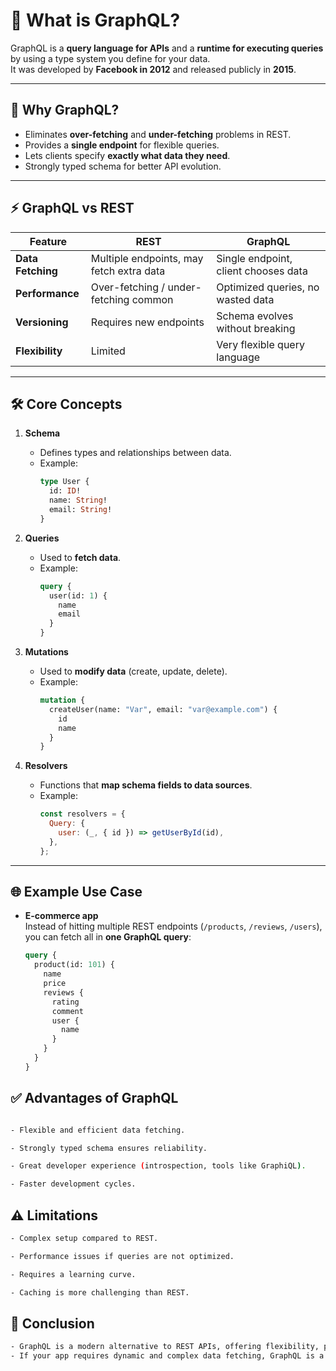 # 🚀 What is GraphQL?

GraphQL is a **query language for APIs** and a **runtime for executing queries** by using a type system you define for your data.  
It was developed by **Facebook in 2012** and released publicly in **2015**.

---

## 📌 Why GraphQL?

- Eliminates **over-fetching** and **under-fetching** problems in REST.
- Provides a **single endpoint** for flexible queries.
- Lets clients specify **exactly what data they need**.
- Strongly typed schema for better API evolution.

---

## ⚡ GraphQL vs REST

| Feature            | REST                         | GraphQL                          |
|--------------------|-----------------------------|-----------------------------------|
| **Data Fetching**  | Multiple endpoints, may fetch extra data | Single endpoint, client chooses data |
| **Performance**    | Over-fetching / under-fetching common | Optimized queries, no wasted data |
| **Versioning**     | Requires new endpoints       | Schema evolves without breaking    |
| **Flexibility**    | Limited                     | Very flexible query language       |

---

## 🛠️ Core Concepts

1. **Schema**  
   - Defines types and relationships between data.  
   - Example:
     ```graphql
     type User {
       id: ID!
       name: String!
       email: String!
     }
     ```

2. **Queries**  
   - Used to **fetch data**.  
   - Example:
     ```graphql
     query {
       user(id: 1) {
         name
         email
       }
     }
     ```

3. **Mutations**  
   - Used to **modify data** (create, update, delete).  
   - Example:
     ```graphql
     mutation {
       createUser(name: "Var", email: "var@example.com") {
         id
         name
       }
     }
     ```

4. **Resolvers**  
   - Functions that **map schema fields to data sources**.  
   - Example:
     ```javascript
     const resolvers = {
       Query: {
         user: (_, { id }) => getUserById(id),
       },
     };
     ```

---

## 🌐 Example Use Case

- **E-commerce app**  
  Instead of hitting multiple REST endpoints (`/products`, `/reviews`, `/users`),  
  you can fetch all in **one GraphQL query**:
  ```graphql
  query {
    product(id: 101) {
      name
      price
      reviews {
        rating
        comment
        user {
          name
        }
      }
    }
  }


## ✅ Advantages of GraphQL
```bash

- Flexible and efficient data fetching.

- Strongly typed schema ensures reliability.

- Great developer experience (introspection, tools like GraphiQL).

- Faster development cycles.
```

  ## ⚠️ Limitations
```bash
- Complex setup compared to REST.

- Performance issues if queries are not optimized.

- Requires a learning curve.

- Caching is more challenging than REST.
```
  ## 🏁 Conclusion
```bash
- GraphQL is a modern alternative to REST APIs, offering flexibility, performance, and better developer experience.
- If your app requires dynamic and complex data fetching, GraphQL is a great choice.
```
